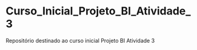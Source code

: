 # Curso_Inicial_Projeto_BI_Atividade_3
Repositório destinado ao curso inicial Projeto BI Atividade 3
